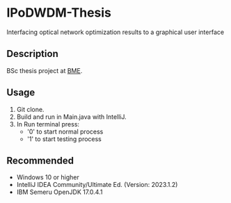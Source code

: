 # IPoDWDM-Thesis

Interfacing optical network optimization results to a graphical user interface

## Description

BSc thesis project at [BME](https://www.bme.hu/).

## Usage

1. Git clone.
2. Build and run in Main.java with IntelliJ.
3. In Run terminal press:
   - '0' to start normal process
   - '1' to start testing process

## Recommended

- Windows 10 or higher
- IntelliJ IDEA Community/Ultimate Ed. (Version: 2023.1.2)
- IBM Semeru OpenJDK 17.0.4.1
